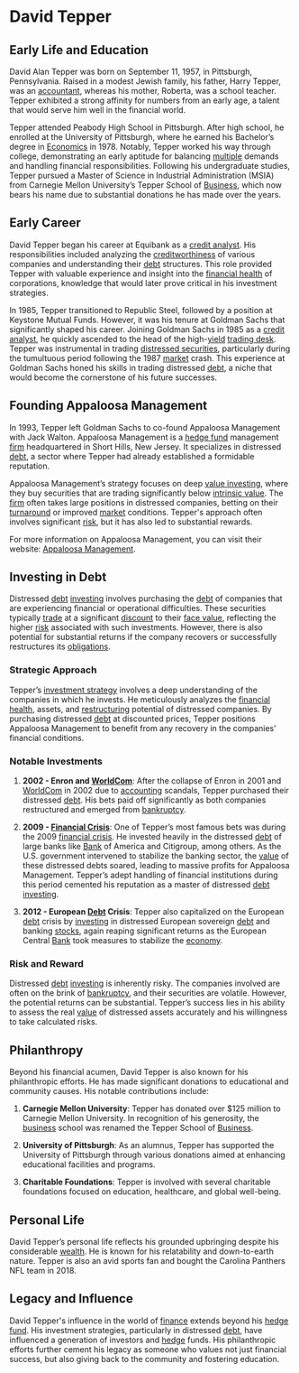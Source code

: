 # David Tepper

## Early Life and Education

David Alan Tepper was born on September 11, 1957, in Pittsburgh, Pennsylvania. Raised in a modest Jewish family, his father, Harry Tepper, was an [accountant](../a/accountant.md), whereas his mother, Roberta, was a school teacher. Tepper exhibited a strong affinity for numbers from an early age, a talent that would serve him well in the financial world.

Tepper attended Peabody High School in Pittsburgh. After high school, he enrolled at the University of Pittsburgh, where he earned his Bachelor’s degree in [Economics](../e/economics.md) in 1978. Notably, Tepper worked his way through college, demonstrating an early aptitude for balancing [multiple](../m/multiple.md) demands and handling financial responsibilities. Following his undergraduate studies, Tepper pursued a Master of Science in Industrial Administration (MSIA) from Carnegie Mellon University’s Tepper School of [Business](../b/business.md), which now bears his name due to substantial donations he has made over the years.

## Early Career

David Tepper began his career at Equibank as a [credit analyst](../c/credit_analyst.md). His responsibilities included analyzing the [creditworthiness](../c/creditworthiness.md) of various companies and understanding their [debt](../d/debt.md) structures. This role provided Tepper with valuable experience and insight into the [financial health](../f/financial_health.md) of corporations, knowledge that would later prove critical in his investment strategies.

In 1985, Tepper transitioned to Republic Steel, followed by a position at Keystone Mutual Funds. However, it was his tenure at Goldman Sachs that significantly shaped his career. Joining Goldman Sachs in 1985 as a [credit analyst](../c/credit_analyst.md), he quickly ascended to the head of the high-[yield](../y/yield.md) [trading desk](../t/trading_desk.md). Tepper was instrumental in trading [distressed securities](../d/distressed_securities.md), particularly during the tumultuous period following the 1987 [market](../m/market.md) crash. This experience at Goldman Sachs honed his skills in trading distressed [debt](../d/debt.md), a niche that would become the cornerstone of his future successes.

## Founding Appaloosa Management

In 1993, Tepper left Goldman Sachs to co-found Appaloosa Management with Jack Walton. Appaloosa Management is a [hedge fund](../h/hedge_fund.md) management [firm](../f/firm.md) headquartered in Short Hills, New Jersey. It specializes in distressed [debt](../d/debt.md), a sector where Tepper had already established a formidable reputation.

Appaloosa Management’s strategy focuses on deep [value investing](../v/value_investing.md), where they buy securities that are trading significantly below [intrinsic value](../i/intrinsic_value.md). The [firm](../f/firm.md) often takes large positions in distressed companies, betting on their [turnaround](../t/turnaround.md) or improved [market](../m/market.md) conditions. Tepper's approach often involves significant [risk](../r/risk.md), but it has also led to substantial rewards.

For more information on Appaloosa Management, you can visit their website: [Appaloosa Management](http://www.appaloosamanagement.com).

## Investing in Debt

Distressed [debt](../d/debt.md) [investing](../i/investing.md) involves purchasing the [debt](../d/debt.md) of companies that are experiencing financial or operational difficulties. These securities typically [trade](../t/trade.md) at a significant [discount](../d/discount.md) to their [face value](../f/face_value.md), reflecting the higher [risk](../r/risk.md) associated with such investments. However, there is also potential for substantial returns if the company recovers or successfully restructures its [obligations](../o/obligation.md).

### Strategic Approach

Tepper’s [investment strategy](../i/investment_strategy.md) involves a deep understanding of the companies in which he invests. He meticulously analyzes the [financial health](../f/financial_health.md), assets, and [restructuring](../r/restructuring.md) potential of distressed companies. By purchasing distressed [debt](../d/debt.md) at discounted prices, Tepper positions Appaloosa Management to benefit from any recovery in the companies’ financial conditions.

### Notable Investments

1. **2002 - Enron and [WorldCom](../w/worldcom.md)**: After the collapse of Enron in 2001 and [WorldCom](../w/worldcom.md) in 2002 due to [accounting](../a/accounting.md) scandals, Tepper purchased their distressed [debt](../d/debt.md). His bets paid off significantly as both companies restructured and emerged from [bankruptcy](../b/bankruptcy.md).

2. **2009 - [Financial Crisis](../f/financial_crisis.md)**: One of Tepper’s most famous bets was during the 2009 [financial crisis](../f/financial_crisis.md). He invested heavily in the distressed [debt](../d/debt.md) of large banks like [Bank](../b/bank.md) of America and Citigroup, among others. As the U.S. government intervened to stabilize the banking sector, the [value](../v/value.md) of these distressed debts soared, leading to massive profits for Appaloosa Management. Tepper’s adept handling of financial institutions during this period cemented his reputation as a master of distressed [debt](../d/debt.md) [investing](../i/investing.md).

3. **2012 - European [Debt](../d/debt.md) Crisis**: Tepper also capitalized on the European [debt](../d/debt.md) crisis by [investing](../i/investing.md) in distressed European sovereign [debt](../d/debt.md) and banking [stocks](../s/stock.md), again reaping significant returns as the European Central [Bank](../b/bank.md) took measures to stabilize the [economy](../e/economy.md).

### Risk and Reward

Distressed [debt](../d/debt.md) [investing](../i/investing.md) is inherently risky. The companies involved are often on the brink of [bankruptcy](../b/bankruptcy.md), and their securities are volatile. However, the potential returns can be substantial. Tepper’s success lies in his ability to assess the real [value](../v/value.md) of distressed assets accurately and his willingness to take calculated risks.

## Philanthropy

Beyond his financial acumen, David Tepper is also known for his philanthropic efforts. He has made significant donations to educational and community causes. His notable contributions include:

1. **Carnegie Mellon University**: Tepper has donated over $125 million to Carnegie Mellon University. In recognition of his generosity, the [business](../b/business.md) school was renamed the Tepper School of [Business](../b/business.md).

2. **University of Pittsburgh**: As an alumnus, Tepper has supported the University of Pittsburgh through various donations aimed at enhancing educational facilities and programs.

3. **Charitable Foundations**: Tepper is involved with several charitable foundations focused on education, healthcare, and global well-being.

## Personal Life

David Tepper’s personal life reflects his grounded upbringing despite his considerable [wealth](../w/wealth.md). He is known for his relatability and down-to-earth nature. Tepper is also an avid sports fan and bought the Carolina Panthers NFL team in 2018.

## Legacy and Influence

David Tepper's influence in the world of [finance](../f/finance.md) extends beyond his [hedge fund](../h/hedge_fund.md). His investment strategies, particularly in distressed [debt](../d/debt.md), have influenced a generation of investors and [hedge](../h/hedge.md) funds. His philanthropic efforts further cement his legacy as someone who values not just financial success, but also giving back to the community and fostering education.